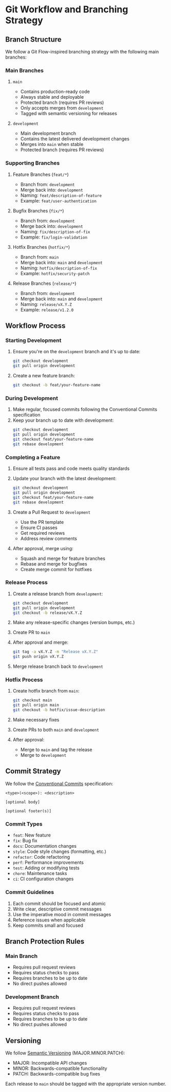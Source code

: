 # Git Workflow and Branching Strategy

## Branch Structure

We follow a Git Flow-inspired branching strategy with the following main branches:

### Main Branches

1. `main`
   - Contains production-ready code
   - Always stable and deployable
   - Protected branch (requires PR reviews)
   - Only accepts merges from `development`
   - Tagged with semantic versioning for releases

2. `development`
   - Main development branch
   - Contains the latest delivered development changes
   - Merges into `main` when stable
   - Protected branch (requires PR reviews)

### Supporting Branches

1. Feature Branches (`feat/*`)
   - Branch from: `development`
   - Merge back into: `development`
   - Naming: `feat/description-of-feature`
   - Example: `feat/user-authentication`

2. Bugfix Branches (`fix/*`)
   - Branch from: `development`
   - Merge back into: `development`
   - Naming: `fix/description-of-fix`
   - Example: `fix/login-validation`

3. Hotfix Branches (`hotfix/*`)
   - Branch from: `main`
   - Merge back into: `main` and `development`
   - Naming: `hotfix/description-of-fix`
   - Example: `hotfix/security-patch`

4. Release Branches (`release/*`)
   - Branch from: `development`
   - Merge back into: `main` and `development`
   - Naming: `release/vX.Y.Z`
   - Example: `release/v1.2.0`

## Workflow Process

### Starting Development

1. Ensure you're on the `development` branch and it's up to date:
   ```bash
   git checkout development
   git pull origin development
   ```

2. Create a new feature branch:
   ```bash
   git checkout -b feat/your-feature-name
   ```

### During Development

1. Make regular, focused commits following the Conventional Commits specification
2. Keep your branch up to date with development:
   ```bash
   git checkout development
   git pull origin development
   git checkout feat/your-feature-name
   git rebase development
   ```

### Completing a Feature

1. Ensure all tests pass and code meets quality standards
2. Update your branch with the latest development:
   ```bash
   git checkout development
   git pull origin development
   git checkout feat/your-feature-name
   git rebase development
   ```

3. Create a Pull Request to `development`
   - Use the PR template
   - Ensure CI passes
   - Get required reviews
   - Address review comments

4. After approval, merge using:
   - Squash and merge for feature branches
   - Rebase and merge for bugfixes
   - Create merge commit for hotfixes

### Release Process

1. Create a release branch from `development`:
   ```bash
   git checkout development
   git pull origin development
   git checkout -b release/vX.Y.Z
   ```

2. Make any release-specific changes (version bumps, etc.)
3. Create PR to `main`
4. After approval and merge:
   ```bash
   git tag -a vX.Y.Z -m "Release vX.Y.Z"
   git push origin vX.Y.Z
   ```
5. Merge release branch back to `development`

### Hotfix Process

1. Create hotfix branch from `main`:
   ```bash
   git checkout main
   git pull origin main
   git checkout -b hotfix/issue-description
   ```

2. Make necessary fixes
3. Create PRs to both `main` and `development`
4. After approval:
   - Merge to `main` and tag the release
   - Merge to `development`

## Commit Strategy

We follow the [Conventional Commits](https://www.conventionalcommits.org/) specification:

```
<type>(<scope>): <description>

[optional body]

[optional footer(s)]
```

### Commit Types

- `feat`: New feature
- `fix`: Bug fix
- `docs`: Documentation changes
- `style`: Code style changes (formatting, etc.)
- `refactor`: Code refactoring
- `perf`: Performance improvements
- `test`: Adding or modifying tests
- `chore`: Maintenance tasks
- `ci`: CI configuration changes

### Commit Guidelines

1. Each commit should be focused and atomic
2. Write clear, descriptive commit messages
3. Use the imperative mood in commit messages
4. Reference issues when applicable
5. Keep commits small and focused

## Branch Protection Rules

### Main Branch
- Requires pull request reviews
- Requires status checks to pass
- Requires branches to be up to date
- No direct pushes allowed

### Development Branch
- Requires pull request reviews
- Requires status checks to pass
- Requires branches to be up to date
- No direct pushes allowed

## Versioning

We follow [Semantic Versioning](https://semver.org/) (MAJOR.MINOR.PATCH):

- MAJOR: Incompatible API changes
- MINOR: Backwards-compatible functionality
- PATCH: Backwards-compatible bug fixes

Each release to `main` should be tagged with the appropriate version number. 
